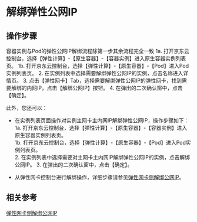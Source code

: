 # 解绑弹性公网IP

## 操作步骤

容器实例与Pod的弹性公网IP解绑流程除第一步其余流程完全一致
1a. 打开京东云控制台，选择【弹性计算】-【原生容器】-【容器实例】进入原生容器实例列表页。 
1b. 打开京东云控制台，选择【弹性计算】-【原生容器】-【Pod】进入Pod实例列表页。
2. 在实例列表中选择需要解绑弹性公网IP的实例，点击名称进入详情页。
3. 点击【弹性网卡】Tab，选择需要解绑弹性公网IP的弹性网卡，找到需要解绑的内网IP，点击【解绑公网IP】按钮。
4. 在弹出的二次确认窗中，点击【确定】。

此外，您还可以：

* 在实例列表页面操作对实例主网卡主内网IP解绑弹性公网IP，操作步骤如下：
	1a. 打开京东云控制台，选择【弹性计算】-【原生容器】-【容器实例】进入原生容器实例列表页。  
	1b. 打开京东云控制台，选择【弹性计算】-【原生容器】-【Pod】进入Pod实例列表页。  
	2. 在实例列表中选择需要对主网卡主内网IP解绑弹性公网IP的实例，点击解绑公网IP。
	3.  在弹出的二次确认窗中，点击【确定】。
	 
* 从弹性网卡控制台进行解绑操作，详细步骤请参见[弹性网卡侧解绑公网IP](../../../../Networking/Elastic-Network-Interface/Operation-Guide/Private-IP-Management/Disassociate-Elastic-IP.md)。

## 相关参考

[弹性网卡侧解绑公网IP](../../../../Networking/Elastic-Network-Interface/Operation-Guide/Private-IP-Management/Disassociate-Elastic-IP.md)
